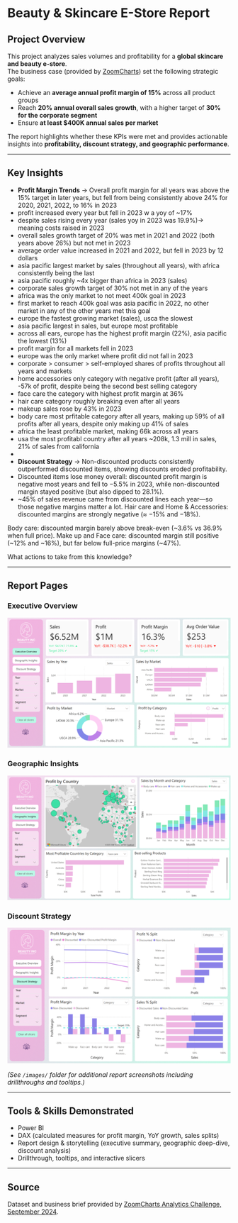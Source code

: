 
# Beauty & Skincare E-Store Report

## Project Overview
This project analyzes sales volumes and profitability for a **global skincare and beauty e-store**.  
The business case (provided by [ZoomCharts](https://zoomcharts.com/en/microsoft-power-bi-custom-visuals/challenges/fp20-analytics-september-2024)) set the following strategic goals:
- Achieve an **average annual profit margin of 15%** across all product groups  
- Reach **20% annual overall sales growth**, with a higher target of **30% for the corporate segment**  
- Ensure **at least $400K annual sales per market**  

The report highlights whether these KPIs were met and provides actionable insights into **profitability, discount strategy, and geographic performance**.  

---

## Key Insights
- **Profit Margin Trends** → Overall profit margin for all years was above the 15% target in later years, but fell from being consistently above 24% for 2020, 2021, 2022, to 16% in 2023
- profit increased every year but fell in 2023 w a yoy of ~17%
- despite sales rising every year (sales yoy in 2023 was 19.9%)-> meaning costs raised in 2023
- overall sales growth target of 20% was met in 2021 and 2022 (both years above 26%) but not met in 2023
- average order value increased in 2021 and 2022, but fell in 2023 by 12 dollars
- asia pacific largest market by sales (throughout all years), with africa consistently being the last
- asia pacific roughly ~4x bigger than africa in 2023 (sales)
- corporate sales growth target of 30% not met in any of the years
- africa was the only market to not meet 400k goal in 2023
- first market to reach 400k goal was asia pacific in 2022, no other market in any of the other years met this goal
- europe the fastest growing market (sales), usca the slowest
- asia pacific largest in sales, but europe most profitable
- across all ears, europe has the highest profit margin (22%), asia pacific the lowest (13%)
- profit margin for all markets fell in 2023
- europe was the only market where profit did not fall in 2023
- corporate > consumer > self-employed shares of profits throughout all years and markets
- home accessories only category with negative profit (after all years), -57k of profit, despite being the second best selling category
- face care the category with highest profit margin at 36%
- hair care category roughly breaking even after all years
- makeup sales rose by 43% in 2023
- body care most prfitable category after all years, making up 59% of all profits after all years, despite only making up 41% of sales
- africa the least profitable market, making 66k across all years
- usa the most profitabl country after all years ~208k, 1.3 mill in sales, 21% of sales from california
- 
- **Discount Strategy** → Non-discounted products consistently outperformed discounted items, showing discounts eroded profitability.
- Discounted items lose money overall: discounted profit margin is negative most years and fell to −5.5% in 2023, while non-discounted margin stayed positive (but also dipped to 28.1%).
- ~45% of sales revenue came from discounted lines each year—so those negative margins matter a lot. Hair care and Home & Accessories: discounted margins are strongly negative (≈ −15% and −18%).

Body care: discounted margin barely above break-even (~3.6% vs 36.9% when full price). Make up and Face care: discounted margin still positive (~12% and ~16%), but far below full-price margins (~47%).

What actions to take from this knowledge?

---

## Report Pages

### Executive Overview
![Executive Overview](./images/01-Overview.png)

### Geographic Insights
![Geographic Insights](./images/04-Geographic%20Insights.png)

### Discount Strategy
![Discount Strategy](./images/07-Discount%20Strategy.png)

*(See `/images/` folder for additional report screenshots including drillthroughs and tooltips.)*  

---

## Tools & Skills Demonstrated
- Power BI  
- DAX (calculated measures for profit margin, YoY growth, sales splits)  
- Report design & storytelling (executive summary, geographic deep-dive, discount analysis)  
- Drillthrough, tooltips, and interactive slicers   

---

## Source
Dataset and business brief provided by [ZoomCharts Analytics Challenge, September 2024](https://zoomcharts.com/en/microsoft-power-bi-custom-visuals/challenges/fp20-analytics-september-2024).

